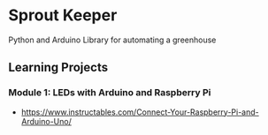 # Sprout Keeper
Python and Arduino Library for automating a greenhouse

## Learning Projects

### Module 1: LEDs with Arduino and Raspberry Pi

* https://www.instructables.com/Connect-Your-Raspberry-Pi-and-Arduino-Uno/
